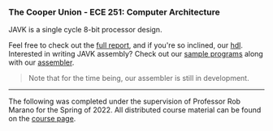 ### The Cooper Union - ECE 251: Computer Architecture

JAVK is a single cycle 8-bit processor design.


Feel free to check out the [full report], and if you're so inclined, our [hdl].
Interested in writing JAVK assembly?  Check out our [sample programs] along
with our [assembler].

> Note that for the time being, our assembler is still in development.


---


The following was completed under the supervision of Professor Rob
Marano for the Spring of 2022.  All distributed course material can be
found on the [course page].


[full report]: https://github.com/javk-cpu/report
[hdl]: https://github.com/javk-cpu/hdl
[sample programs]: https://github.com/javk-cpu/programs
[assembler]: https://github.com/javk-cpu/as
[course page]: https://robmarano.github.io/courses/ece251/2022/ece251-syllabus-spring-2022.html
